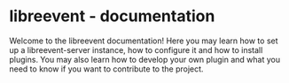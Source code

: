 # libreevent - documentation
Welcome to the libreevent documentation! Here you may learn how to set up a libreevent-server instance, how to configure it and how to install plugins. You may also learn how to develop your own plugin and what you need to know if you want to contribute to the project.